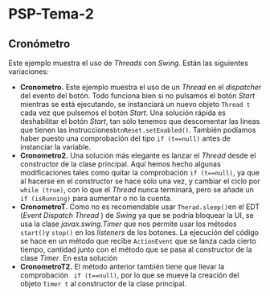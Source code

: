 # PSP-Tema-2
## Cronómetro
Este ejemplo muestra el uso de *Threads* con *Swing*. Están las siguientes variaciones:

 - **Cronometro.** Este ejemplo muestra el uso de un *Thread* en el *dispatcher* del evento del botón. Todo funciona bien si no pulsamos el botón *Start* mientras se está ejecutando,  se instanciará un nuevo objeto `Thread t` cada vez que pulsemos el botón *Start*. Una solución rápida es deshabilitar el botón *Start*, tan sólo tenemos que descomentar las líneas que tienen las instrucciones`btnReset.setEnabled()`. También podíamos haber puesto una comprobación del tipo `if (t==null)` antes de instanciar la variable.
 - **Cronometro2.** Una solución más elegante es lanzar el *Thread* desde el constructor de la clase principal. Aquí hemos hecho algunas modificaciones tales como quitar la comprobación `if (t==null)`, ya que al hacerse en el constructor se hace sólo una vez, y cambiar el ciclo por `while (true)`, con lo que el *Thread* nunca terminará, pero se añade un `if (isRunning)` para aumentar o no la cuenta.
 - **CronometroT.** Como no es recomendable usar `Therad.sleep()`en el EDT (*Event Dispatch Thread* ) de *Swing* ya que se podría bloquear la UI, se usa la clase *javax.swing.Timer* que nos permite usar los métodos `start()`y `stop()` en los *listeners* de los botones. La ejecución del código se hace en un método que recibe `ActionEvent` que se lanza cada cierto tiempo, cantidad junto con el método que se pasa al constructor de la clase *Timer*. En esta solución 
 - **CronometroT2.** El método anterior también tiene que llevar la comprobación ` if (t==null)`,  por lo que se mueve la creación del objeto `Timer t` al constructor de la clase principal.
<!--stackedit_data:
eyJoaXN0b3J5IjpbMTcyMTg4NTQ5OSw1MTAyMjk1OTcsMTc3NT
MxNzMyMywxOTU5MzE1NTYwLC0xMzUyOTY3OTMsLTE0OTc4MDA0
NSwxMDgyNTE1OTY4LC0yMTM5NjY3MjcyLDExNjc2MDEyMzVdfQ
==
-->